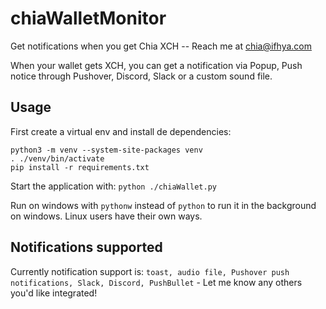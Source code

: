 # chiaWalletMonitor
Get notifications when you get Chia XCH  -- Reach me at chia@ifhya.com


When your wallet gets XCH, you can get a notification via Popup, Push notice through Pushover, Discord, Slack or a custom sound file.

## Usage

First create a virtual env and install de dependencies:
```cli
python3 -m venv --system-site-packages venv
. ./venv/bin/activate
pip install -r requirements.txt
```

Start the application with:
`python ./chiaWallet.py`

Run on windows with `pythonw` instead of `python` to run it in the background on windows.  Linux users have their own ways.

## Notifications supported

Currently notification support is:  `toast, audio file, Pushover push notifications, Slack, Discord, PushBullet` - Let me know any others you'd like integrated!
